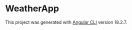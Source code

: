 # WeatherApp

This project was generated with [Angular CLI](https://github.com/angular/angular-cli) version 18.2.7.


